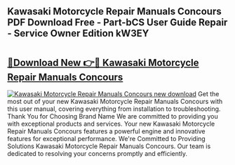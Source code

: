 ## Kawasaki Motorcycle Repair Manuals Concours PDF Download Free - Part-bCS User Guide Repair - Service Owner Edition kW3EY

# <h2><a href="http://bc90003.oget.top/?id=Kawasaki+Motorcycle+Repair+Manuals+Concours">🔗Download New 👉🔴 Kawasaki Motorcycle Repair Manuals Concours</a></h2>

[![Kawasaki Motorcycle Repair Manuals Concours new download](https://i.imgur.com/5g1atiW.png)](http://bc90003.oget.top/?id=Kawasaki+Motorcycle+Repair+Manuals+Concours)
Get the most out of your new Kawasaki Motorcycle Repair Manuals Concours with this user manual, covering everything from installation to troubleshooting. Thank You for Choosing Brand Name We are committed to providing you with exceptional products and services. Your new Kawasaki Motorcycle Repair Manuals Concours features a powerful engine and innovative features for exceptional performance. We're Committed to Providing Solutions Kawasaki Motorcycle Repair Manuals Concours. Our team is dedicated to resolving your concerns promptly and efficiently.
